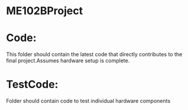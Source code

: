 # ME102BProject
# Code:
This folder should contain the latest code that directly contributes to the final project.Assumes hardware setup is complete.
# TestCode:
Folder should contain code to test individual hardware components
